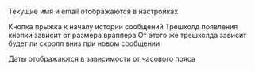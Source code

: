 Текущие имя и email отображаются в настройках

Кнопка прыжка к началу истории сообщений
Трешхолд появления кнопки зависит от размера враппера
От этого же трешхолда зависит будет ли скролл вниз при новом сообщении

Даты отображаются в зависимости от часового пояса
